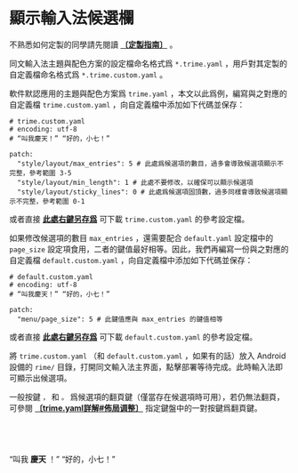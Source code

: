 # 顯示輸入法候選欄

不熟悉如何定製的同學請先閱讀 [**〔定製指南〕**](https://github.com/rime/home/wiki/CustomizationGuide) 。

同文輸入法主題與配色方案的設定檔命名格式爲 `*.trime.yaml` ，用戶對其定製的自定義檔命名格式爲 `*.trime.custom.yaml` 。

軟件默認應用的主題與配色方案爲 `trime.yaml` ，本文以此爲例，編寫與之對應的自定義檔 `trime.custom.yaml` ，向自定義檔中添加如下代碼並保存：

```
# trime.custom.yaml
# encoding: utf-8
# “叫我慶天！” “好的，小七！”

patch:
  "style/layout/max_entries": 5 # 此處爲候選項的數目，過多會導致候選項顯示不完整，參考範圍 3-5
  "style/layout/min_length": 1 # 此處不要修改，以確保可以顯示候選項
  "style/layout/sticky_lines": 0 # 此處爲候選項固頂數，過多同樣會導致候選項顯示不完整，參考範圍 0-1
```

或者直接 [**此處右鍵另存爲**](https://raw.githubusercontent.com/ThomasHawaiiKing/my-Rime/master/forced_candidate/trime.custom.yaml) 可下載 `trime.custom.yaml` 的參考設定檔。

如果修改候選項的數目 `max_entries` ，還需要配合 `default.yaml` 設定檔中的 `page_size` 設定項食用，二者的鍵值最好相等。因此，我們再編寫一份與之對應的自定義檔 `default.custom.yaml` ，向自定義檔中添加如下代碼並保存：

```
# default.custom.yaml
# encoding: utf-8
# “叫我慶天！” “好的，小七！”

patch:
  "menu/page_size": 5 # 此鍵值應與 max_entries 的鍵值相等
```

或者直接 [**此處右鍵另存爲**](https://raw.githubusercontent.com/ThomasHawaiiKing/my-Rime/master/forced_candidate/trime.custom.yaml) 可下載 `default.custom.yaml` 的參考設定檔。


將 `trime.custom.yaml` （和 `default.custom.yaml` ，如果有的話）放入 Android 設備的 `rime/` 目錄，打開同文輸入法主界面，點擊部署等待完成。此時輸入法即可顯示出候選項。

一般按鍵 `，` 和 `。` 爲候選項的翻頁鍵（僅當存在候選項時可用），若仍無法翻頁，可參閱 [**〔trime.yaml詳解#佈局调整〕**](https://github.com/osfans/trime/wiki/trime.yaml%E8%A9%B3%E8%A7%A3#%E4%BD%88%E5%B1%80%E8%B0%83%E6%95%B4) 指定鍵盤中的一對按鍵爲翻頁鍵。

## <br />

“叫我 **慶天** ！” “好的，小七！”
